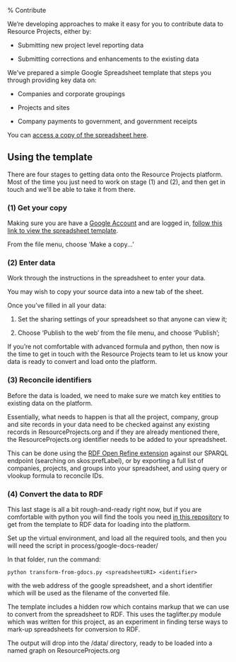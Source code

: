 % Contribute

We’re developing approaches to make it easy for you to contribute data to Resource Projects, either by:

* Submitting new project level reporting data

* Submitting corrections and enhancements to the existing data 

We’ve prepared a simple Google Spreadsheet template that steps you through providing key data on:

* Companies and corporate groupings

* Projects and sites

* Company payments to government, and government receipts

You can [access a copy of the spreadsheet here](https://docs.google.com/spreadsheets/d/19pLirq9l-4W0DudIxb_P5KEMx6HP2smxDksUBVoyQ3I/edit?usp=sharing).

## Using the template

There are four stages to getting data onto the Resource Projects platform. Most of the time you just need to work on stage (1) and (2), and then get in touch and we’ll be able to take it from there. 

### (1) Get your copy

Making sure you are have a [Google Account](http://google.com/accounts/) and are logged in, [follow this link to view the spreadsheet template](https://docs.google.com/spreadsheets/d/19pLirq9l-4W0DudIxb_P5KEMx6HP2smxDksUBVoyQ3I/edit?usp=sharing).

From the file menu, choose ‘Make a copy...’

### (2) Enter data

Work through the instructions in the spreadsheet to enter your data. 

You may wish to copy your source data into a new tab of the sheet.

Once you’ve filled in all your data:

1. Set the sharing settings of your spreadsheet so that anyone can view it;

2. Choose ‘Publish to the web’ from the file menu, and choose ‘Publish’;

If you’re not comfortable with advanced formula and python, then now is the time to get in touch with the Resource Projects team to let us know your data is ready to convert and load onto the platform. 

### (3) Reconcile identifiers

Before the data is loaded, we need to make sure we match key entities to existing data on the platform. 

Essentially, what needs to happen is that all the project, company, group and site records in your data need to be checked against any existing records in ResourceProjects.org and if they are already mentioned there, the ResourceProjects.org identifier needs to be added to your spreadsheet. 

This can be done using the [RDF Open Refine extension](http://refine.deri.ie/) against our SPARQL endpoint (searching on skos:prefLabel), or by exporting a full list of companies, projects, and groups into your spreadsheet, and using query or vlookup formula to reconcile IDs. 

### (4) Convert the data to RDF

This last stage is all a bit rough-and-ready right now, but if you are comfortable with python you will find the tools you need [in this repository](https://github.com/NRGI/resource-projects-etl/) to get from the template to RDF data for loading into the platform. 

Set up the virtual environment, and load all the required tools, and then you will need the script in process/google-docs-reader/

In that folder, run the command:

```
python transform-from-gdocs.py <spreadsheetURI> <identifier>
```

with the web address of the google spreadsheet, and a short identifier which will be used as the filename of the converted file.

The template includes a hidden row which contains markup that we can use to convert from the spreadsheet to RDF. This uses the taglifter.py module which was written for this project, as an experiment in finding terse ways to mark-up spreadsheets for conversion to RDF. 

The output will drop into the /data/ directory, ready to be loaded into a named graph on ResourceProjects.org
